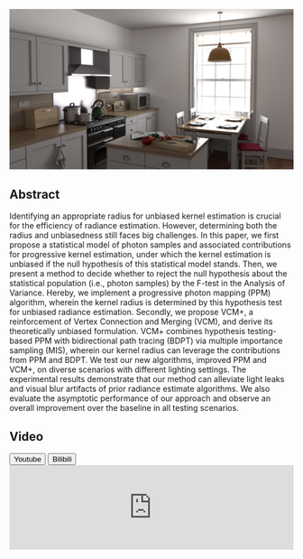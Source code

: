 ﻿---
layout: FVCM
---

![Representative Image](FVCM/banner.png)

## Abstract

Identifying an appropriate radius for unbiased kernel estimation is crucial for the efficiency of radiance estimation. However, determining both the radius and unbiasedness still faces big challenges. 
In this paper, we first propose a statistical model of photon samples and associated contributions for progressive kernel estimation, under which the kernel estimation is unbiased if the null hypothesis of this statistical model stands.
Then, we present a method to decide whether to reject the null hypothesis about the statistical population (i.e., photon samples) by the F-test in the Analysis of Variance. Hereby, we implement a progressive photon mapping (PPM) algorithm, wherein the kernel radius is determined by this hypothesis test for unbiased radiance estimation.
Secondly, we propose VCM+, a reinforcement of Vertex Connection and Merging (VCM), and derive its theoretically unbiased formulation.
VCM+ combines hypothesis testing-based PPM with bidirectional path tracing (BDPT) via multiple importance sampling (MIS), wherein our kernel radius can leverage the contributions from PPM and BDPT. We test our new algorithms, improved PPM and VCM+, on diverse scenarios with different lighting settings.
The experimental results demonstrate that our method can alleviate light leaks and visual blur artifacts of prior radiance estimate algorithms.
We also evaluate the asymptotic performance of our approach and observe an overall improvement over the baseline in all testing scenarios. 

## Video

<section>
  <button class="btn"  onclick="loadiframe('https://www.youtube.com/embed/1iamshDsQOE')">Youtube</button>
  <button class="btn"  onclick="loadiframe('//player.bilibili.com/player.html?aid=584378199&bvid=BV1tz4y1f7u5&cid=231457632&page=1')">Bilibili</button>
</section>

<iframe id="videoiframe" width="100%" onload="resizeIframe(this)" src="https://www.youtube.com/embed/1iamshDsQOE" frameborder="0" allow="accelerometer; autoplay; encrypted-media; gyroscope; picture-in-picture" allowfullscreen></iframe>

<script>
  function resizeIframe(obj) {
    obj.height = obj.scrollWidth * 0.75;
  }
  function loadiframe(srcstr) {
    document.getElementById('videoiframe').src = srcstr;
  }
</script>
